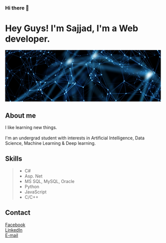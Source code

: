 ### Hi there 👋

<!--
**SajjatUddin/SajjatUddin** is a ✨ _special_ ✨ repository because its `README.md` (this file) appears on your GitHub profile.

Here are some ideas to get you started:

- 🔭 I’m currently working on ... Web Development
- 🌱 I’m currently learning ... Data Science
- 👯 I’m looking to collaborate on ... Machine Learning Project
- 🤔 I’m looking for help with ... Expert Opinion
- 💬 Ask me about ... 
- 📫 How to reach me: ... 
- 😄 Pronouns: ... 
- ⚡ Fun fact: ... 
-->

# Hey Guys! I'm Sajjad, I'm a Web developer.

<img src = "https://github.com/SajjatUddin/SajjatUddin/blob/main/images/AI-banner.jpg">



## About me
I like learning new things.
<br>
<br>
I'm an undergrad student with interests in Artificial Intelligence, Data Science, Machine Learning & Deep learning.
<br>


## Skills
> - C#
> - Asp. Net
> - MS SQL, MySQL, Oracle
> - Python
> - JavaScript
> - C/C++



## Contact

[Facebook](https://www.facebook.com/sajjat.uddin17)
<br>
[LinkedIn](https://www.linkedin.com/in/md-sajjad-uddin-12861ba8/)
<br>
[E-mail](Sajjatuddin@gmail.com)
